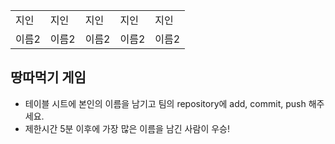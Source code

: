 <table>
      <tbody>
        <tr>
          <td>지인</td>
          <td>지인</td>
          <td>지인</td>
          <td>지인</td>
          <td>지인</td>
        </tr>
        <tr>
          <td>이름2</td>
          <td>이름2</td>
          <td>이름2</td>
          <td>이름2</td>
          <td>이름2</td>
        </tr>
      </tbody>
</table>

## 땅따먹기 게임

- 테이블 시트에 본인의 이름을 남기고 팀의 repository에 add, commit, push 해주세요.
- 제한시간 5분 이후에 가장 많은 이름을 남긴 사람이 우승!
